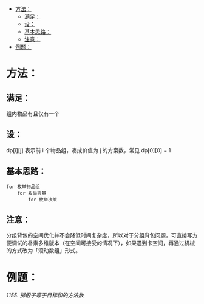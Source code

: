 <!--
 * @Description: 
 * @Author: shadow221213
 * @Date: 2023-10-24 19:33:32
 * @LastEditTime: 2023-10-29 19:07:50
-->
<!-- TOC -->

- [方法：](#方法)
  - [满足：](#满足)
  - [设：](#设)
  - [基本思路：](#基本思路)
  - [注意：](#注意)
- [例题：](#例题)

<!-- /TOC -->

# 方法：

## 满足：
组内物品有且仅有一个

## 设：
dp[i][j] 表示前 i 个物品组，凑成价值为 j 的方案数，常见 dp[0][0] = 1

## 基本思路：

```
for 枚举物品组	
    for 枚举容量
        for 枚举决策
```

## 注意：
分组背包的空间优化并不会降低时间复杂度，所以对于分组背包问题，可直接写方便调试的朴素多维版本（在空间可接受的情况下），如果遇到卡空间，再通过机械的方式改为「滚动数组」形式。

# 例题：

*1155. 掷骰子等于目标和的方法数*